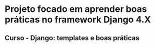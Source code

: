 # Projeto focado em aprender boas práticas no framework Django 4.X

## Curso - Django: templates e boas práticas